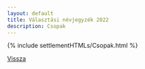 ```yaml
---
layout: default
title: Választási névjegyzék 2022
description: Csopak
---
```


{% include settlementHTMLs/Csopak.html %}

[Vissza](./)